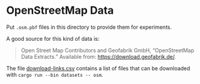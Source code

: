 # OpenStreetMap Data

Put `.osm.pbf` files in this directory to provide them for experiments.

A good source for this kind of data is:
> Open Street Map Contributors and Geofabrik GmbH, “OpenStreetMap Data Extracts.” Available from: <https://download.geofabrik.de/>.

The file [download-links.csv](./download-links.csv) contains a list of files that can be downloaded with `cargo run --bin datasets -- osm`.
